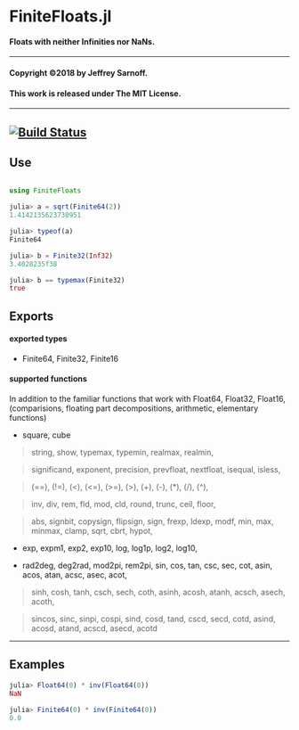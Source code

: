 # FiniteFloats.jl

#### Floats with neither Infinities nor NaNs.


----

#### Copyright ©2018 by Jeffrey Sarnoff.
####  This work is released under The MIT License.


-----

[![Build Status](https://travis-ci.org/JeffreySarnoff/FiniteFloats.jl.svg?branch=master)](https://travis-ci.org/JeffreySarnoff/FiniteFloats.jl)
----

## Use
```julia

using FiniteFloats

julia> a = sqrt(Finite64(2))
1.4142135623730951

julia> typeof(a)
Finite64

julia> b = Finite32(Inf32)
3.4028235f38

julia> b == typemax(Finite32)
true
```

## Exports

#### exported types

- Finite64, Finite32, Finite16

#### supported functions

In addition to the familiar functions that work with Float64, Float32, Float16,    
(comparisions, floating part decompositions, arithmetic, elementary functions)

- square, cube

>    string, show, 
    typemax, typemin, realmax, realmin,
    
>    significand, exponent, precision,
    prevfloat, nextfloat, isequal, isless,
    
>    (==), (!=), (<), (<=), (>=), (>),
    (+), (-), (*), (/), (^),
    
>    inv, div, rem, fld, mod, cld,
    round, trunc, ceil, floor,
    
>    abs, signbit, copysign, flipsign, sign,
    frexp, ldexp, modf,
    min, max, minmax,
    clamp, sqrt, cbrt, hypot,
    
-   exp, expm1, exp2, exp10,
    log, log1p, log2, log10,
 
- rad2deg, deg2rad, mod2pi, rem2pi,
    sin, cos, tan, csc, sec, cot,
    asin, acos, atan, acsc, asec, acot,

> sinh, cosh, tanh, csch, sech, coth,
    asinh, acosh, atanh, acsch, asech, acoth,

> sincos, sinc, sinpi, cospi,
    sind, cosd, tand, cscd, secd, cotd,
    asind, acosd, atand, acscd, asecd, acotd


----

## Examples
```julia
julia> Float64(0) * inv(Float64(0))
NaN

julia> Finite64(0) * inv(Finite64(0))
0.0
```
